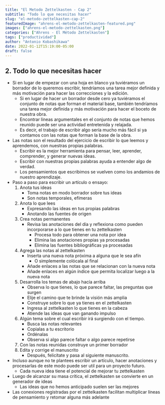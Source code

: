 ```yaml
---
title: "El Metodo Zettelkasten - Cap 2"
subtitle: "Todo lo que necesitas hacer"
slug: "el-metodo-zettelkasten-cap-2"
featuredImage: "ahrens-el-metodo-zettelkasten-featured.png"
images: ["ahrens-el-metodo-zettelkasten.png"]
categories: ["Ahrens - El Método Zettelkasten"]
tags: ["productividad"]
author: "Antonio Kobashikawa"
date: 2022-01-12T15:19:00-05:00
draft: false
---
```


<!--more-->

## 2. Todo lo que necesitas hacer
- Si en lugar de empezar con una hoja en blanco ya tuviéramos un borrador de lo queremos escribir, tendríamos una tarea mejor definida y más motivación para hacer las correcciones y la edición.
	- Si en lugar de hacer un borrador desde cero ya tuviéramos el conjunto de notas que forman el material base, también tendríamos una tarea mejor definida y más motivación para hacer el boceto de nuestra obra.
	- Encontrar líneas argumentales en el conjunto de notas que hemos reunido puede ser una actividad entretenida y relajada.
	- Es decir, el trabajo de escribir algo sería mucho más fácil si ya contamos con las notas que forman la base de la obra.
- Las notas son el resultado del ejercicio de escribir lo que leemos y aprendemos, con nuestras propias palabras.
	- Escribir es la mejor herramienta para pensar, leer, aprender, comprender, y generar nuevas ideas.
	- Escribir con nuestras propias palabras ayuda a entender algo de verdad.
	- Los pensamientos que escribimos se vuelven como los andamios de nuestro aprendizaje.
- Paso a paso para escribir un artículo o ensayo:
	1. Anota tus ideas
		- Toma notas en modo borrador sobre tus ideas
		- Son notas temporales, efímeras
	2. Anota lo que lees
		- Expresando las ideas en tus propias palabras
		- Anotando las fuentes de origen
	3. Crea notas permanentes
		- Revisa las anotaciones del día y reflexiona como pueden incorporarse a lo que tienes en tu zettelkasten
			- Procesa todo para obtener una nota por idea
			- Elimina las anotaciones propias ya procesadas
			- Elimina las fuentes bibliográficas ya procesadas
	4. Agrega las notas al zettelkasten
		- Inserta una nueva nota próxima a alguna que le sea afín
			- O simplemente colócala al final
		- Añade enlaces a las notas que se relacionan con la nueva nota
		- Añade enlaces en algún índice que permita localizar luego a la nueva nota
	5. Desarrolla los temas de abajo hacía arriba
		- Observa lo que tienes, lo que parece faltar, las preguntas que surgen
		- Elije el camino que te brinde la visión más amplia
		- Construye sobre lo que ya tienes en el zettelkasten
		- Ingresa al zettelkasten lo que tienes en la cabeza
		- Atiende las ideas que van ganando impulso
	6. Algún tema sobre el cual escribir irá surgiendo con el tiempo.
		- Busca las notas relevantes
		- Copialas a tu escritorio
		- Ordénalas
		- Observa si algo parece faltar o algo parece repetirse
	7. Con las notas reunidas construye un primer borrador
	8. Edita y corrige el manuscrito
		- Después, felicítate y pasa al siguiente manuscrito.
- Incluso aunque no te plantees escribir un artículo, hacer anotaciones y procesarlas de este modo puede ser util para un proyecto futuro.
	- Cada nueva idea tiene el potencial de mejorar tu zettelkasten
- Luego de alcanzar su masa crítica, el zettelkasten se convierte en un generador de ideas
	- Las ideas que no hemos anticipado suelen ser las mejores
- Las conexiones registradas por el zettelkasten facilitan multiplicar líneas de pensamiento y retomar alguna más adelante